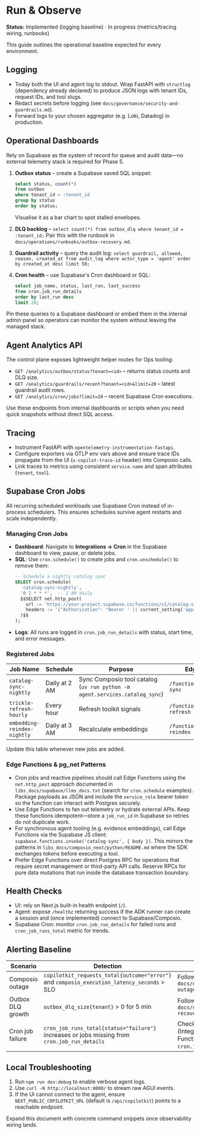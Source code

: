 # Run & Observe

**Status:** Implemented (logging baseline) · In progress (metrics/tracing wiring, runbooks)

This guide outlines the operational baseline expected for every environment.

## Logging

- Today both the UI and agent log to stdout. Wrap FastAPI with `structlog` (dependency
  already declared) to produce JSON logs with tenant IDs, request IDs, and tool slugs.
- Redact secrets before logging (see `docs/governance/security-and-guardrails.md`).
- Forward logs to your chosen aggregator (e.g. Loki, Datadog) in production.

## Operational Dashboards

Rely on Supabase as the system of record for queue and audit data—no external telemetry
stack is required for Phase 5.

1. **Outbox status** – create a Supabase saved SQL snippet:

   ```sql
   select status, count(*)
   from outbox
   where tenant_id = :tenant_id
   group by status
   order by status;
   ```

   Visualise it as a bar chart to spot stalled envelopes.

2. **DLQ backlog** – `select count(*) from outbox_dlq where tenant_id = :tenant_id;`
   Pair this with the runbook in `docs/operations/runbooks/outbox-recovery.md`.

3. **Guardrail activity** – query the audit log: `select guardrail, allowed, reason,
   created_at from audit_log where actor_type = 'agent' order by created_at desc limit 50;`

4. **Cron health** – use Supabase's Cron dashboard or SQL:

   ```sql
   select job_name, status, last_run, last_success
   from cron.job_run_details
   order by last_run desc
   limit 20;
   ```

Pin these queries to a Supabase dashboard or embed them in the internal admin panel so
operators can monitor the system without leaving the managed stack.

## Agent Analytics API

The control plane exposes lightweight helper routes for Ops tooling:

- `GET /analytics/outbox/status?tenant=<id>` – returns status counts and DLQ size.
- `GET /analytics/guardrails/recent?tenant=<id>&limit=20` – latest guardrail audit rows.
- `GET /analytics/cron/jobs?limit=20` – recent Supabase Cron executions.

Use these endpoints from internal dashboards or scripts when you need quick snapshots
without direct SQL access.

## Tracing

- Instrument FastAPI with `opentelemetry-instrumentation-fastapi`.
- Configure exporters via OTLP env vars above and ensure trace IDs propagate from the
  UI (`x-copilot-trace-id` header) into Composio calls.
- Link traces to metrics using consistent `service.name` and span attributes
  (`tenant`, `tool`).

## Supabase Cron Jobs

All recurring scheduled workloads use Supabase Cron instead of in-process schedulers. This
ensures schedules survive agent restarts and scale independently.

### Managing Cron Jobs

- **Dashboard**: Navigate to **Integrations → Cron** in the Supabase dashboard to view,
  pause, or delete jobs.
- **SQL**: Use `cron.schedule()` to create jobs and `cron.unschedule()` to remove them:
  ```sql
  -- Schedule a nightly catalog sync
  SELECT cron.schedule(
    'catalog-sync-nightly',
    '0 2 * * *',  -- 2 AM daily
    $$SELECT net.http_post(
      url := 'https://your-project.supabase.co/functions/v1/catalog-sync',
      headers := '{"Authorization": "Bearer ' || current_setting('app.service_role_key') || '"}'::jsonb
    )$$
  );
  ```
- **Logs**: All runs are logged in `cron.job_run_details` with status, start time, and
  error messages.

### Registered Jobs

| Job Name | Schedule | Purpose | Edge Function |
|----------|----------|---------|---------------|
| `catalog-sync-nightly` | Daily at 2 AM | Sync Composio tool catalog (`uv run python -m agent.services.catalog_sync`) | `/functions/v1/catalog-sync` |
| `trickle-refresh-hourly` | Every hour | Refresh toolkit signals | `/functions/v1/trickle-refresh` |
| `embedding-reindex-nightly` | Daily at 3 AM | Recalculate embeddings | `/functions/v1/embedding-reindex` |

Update this table whenever new jobs are added.

### Edge Functions & pg_net Patterns

- Cron jobs and reactive pipelines should call Edge Functions using the `net.http_post`
  approach documented in `libs_docs/supabase/llms_docs.txt` (search for `cron.schedule`
  examples). Package payloads as JSON and include the `service_role` bearer token so the
  function can interact with Postgres securely.
- Use Edge Functions to fan out telemetry or hydrate external APIs. Keep these functions
  idempotent—store a `job_run_id` in Supabase so retries do not duplicate work.
- For synchronous agent tooling (e.g. evidence embeddings), call Edge Functions via the
  Supabase JS client: `supabase.functions.invoke('catalog-sync', { body })`. This mirrors
  the patterns in `libs_docs/composio_next/python/README.md` where the SDK exchanges
  tokens before executing a tool.
- Prefer Edge Functions over direct Postgres RPC for operations that require secret
  management or third-party API calls. Reserve RPCs for pure data mutations that run
  inside the database transaction boundary.

## Health Checks

- UI: rely on Next.js built-in health endpoint (`/`).
- Agent: expose `/healthz` returning success if the ADK runner can create a session and
  (once implemented) connect to Supabase/Composio.
- Supabase Cron: monitor `cron.job_run_details` for failed runs and `cron_job_runs_total`
  metric for trends.

## Alerting Baseline

| Scenario | Detection | First Response |
|----------|-----------|----------------|
| Composio outage | `copilotkit_requests_total{outcome="error"}` and `composio_execution_latency_seconds` > SLO | Follow `docs/operations/runbooks/composio-outage.md` |
| Outbox DLQ growth | `outbox_dlq_size{tenant}` > 0 for 5 min | Follow `docs/operations/runbooks/outbox-recovery.md` |
| Cron job failure | `cron_job_runs_total{status="failure"}` increases or jobs missing from `cron.job_run_details` | Check Supabase dashboard (Integrations → Cron), verify Edge Function health, review `cron.job_run_details` logs |

## Local Troubleshooting

1. Run `npm run dev:debug` to enable verbose agent logs.
2. Use `curl -N http://localhost:8000/` to stream raw AGUI events.
3. If the UI cannot connect to the agent, ensure `NEXT_PUBLIC_COPILOTKIT_URL` (default is
   `/api/copilotkit`) points to a reachable endpoint.

Expand this document with concrete command snippets once observability wiring lands.
